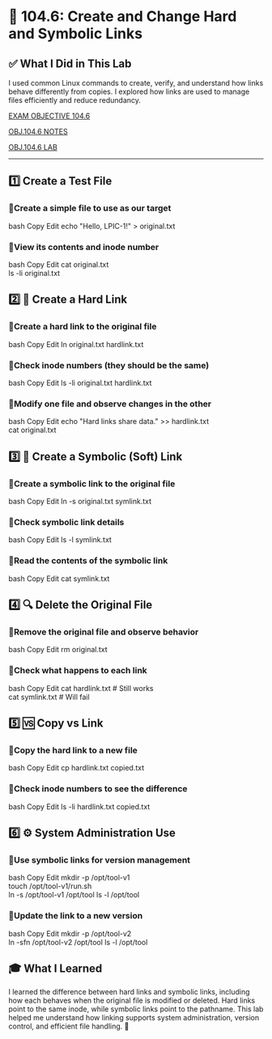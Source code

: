 # 📁 104.6: Create and Change Hard and Symbolic Links

## ✅ What I Did in This Lab
I used common Linux commands to create, verify, and understand how links behave differently from copies. I explored how links are used to manage files efficiently and reduce redundancy.

[EXAM OBJECTIVE 104.6](https://www.lpi.org/our-certifications/exam-101-102-objectives/#104.6_Create_and_change_hard_and_symbolic_links)

[OBJ.104.6 NOTES]()

[OBJ.104.6 LAB]()

---

## 1️⃣ Create a Test File

### 🔹Create a simple file to use as our target

bash
Copy
Edit
echo "Hello, LPIC-1!" > original.txt

### 🔹View its contents and inode number

bash
Copy
Edit
cat original.txt  
ls -li original.txt

## 2️⃣ 🔗 Create a Hard Link

### 🔹Create a hard link to the original file

bash
Copy
Edit
ln original.txt hardlink.txt

### 🔹Check inode numbers (they should be the same)

bash
Copy
Edit
ls -li original.txt hardlink.txt

### 🔹Modify one file and observe changes in the other

bash
Copy
Edit
echo "Hard links share data." >> hardlink.txt  
cat original.txt
## 3️⃣ 🔗 Create a Symbolic (Soft) Link

### 🔹Create a symbolic link to the original file

bash
Copy
Edit
ln -s original.txt symlink.txt

### 🔹Check symbolic link details

bash
Copy
Edit
ls -l symlink.txt

### 🔹Read the contents of the symbolic link

bash
Copy
Edit
cat symlink.txt

## 4️⃣ 🔍 Delete the Original File

### 🔹Remove the original file and observe behavior

bash
Copy
Edit
rm original.txt

### 🔹Check what happens to each link

bash
Copy
Edit
cat hardlink.txt    # Still works  
cat symlink.txt     # Will fail
## 5️⃣ 🆚 Copy vs Link

### 🔹Copy the hard link to a new file

bash
Copy
Edit
cp hardlink.txt copied.txt

### 🔹Check inode numbers to see the difference

bash
Copy
Edit
ls -li hardlink.txt copied.txt

## 6️⃣ ⚙️ System Administration Use

### 🔹Use symbolic links for version management

bash
Copy
Edit
mkdir -p /opt/tool-v1  
touch /opt/tool-v1/run.sh  
ln -s /opt/tool-v1 /opt/tool
ls -l /opt/tool

### 🔹Update the link to a new version

bash
Copy
Edit
mkdir -p /opt/tool-v2  
ln -sfn /opt/tool-v2 /opt/tool
ls -l /opt/tool

## 🎓 What I Learned
I learned the difference between hard links and symbolic links, including how each behaves when the original file is modified or deleted. Hard links point to the same inode, while symbolic links point to the pathname. This lab helped me understand how linking supports system administration, version control, and efficient file handling. 🧠
